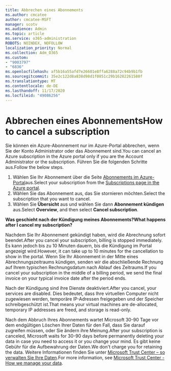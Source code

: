 ```yaml
---
title: Abbrechen eines Abonnements
ms.author: cmcatee
author: cmcatee-MSFT
manager: scotv
ms.audience: Admin
ms.topic: article
ms.service: o365-administration
ROBOTS: NOINDEX, NOFOLLOW
localization_priority: Normal
ms.collection: Adm_O365
ms.custom:
- "9003797"
- "6836"
ms.openlocfilehash: af5b16a55afd7e26601e8ffa6288a72c94b9b1fb
ms.sourcegitcommit: 35e2c122d8a838d98d1f0851c29b16282261580f
ms.translationtype: MT
ms.contentlocale: de-DE
ms.lasthandoff: 11/17/2020
ms.locfileid: "49086256"
---
```

# <a name="how-to-cancel-a-subscription"></a><span data-ttu-id="3f4e1-102">Abbrechen eines Abonnements</span><span class="sxs-lookup"><span data-stu-id="3f4e1-102">How to cancel a subscription</span></span>

<span data-ttu-id="3f4e1-103">Sie können ein Azure-Abonnement nur im Azure-Portal abbrechen, wenn Sie der Konto Administrator oder das Abonnement sind.</span><span class="sxs-lookup"><span data-stu-id="3f4e1-103">You can cancel an Azure subscription in the Azure portal only if you are the Account Administrator or the subscription.</span></span> <span data-ttu-id="3f4e1-104">Führen Sie die folgenden Schritte aus.</span><span class="sxs-lookup"><span data-stu-id="3f4e1-104">Follow the below steps.</span></span>

1. <span data-ttu-id="3f4e1-105">Wählen Sie Ihr Abonnement über die Seite [Abonnements im Azure-Portal](https://ms.portal.azure.com/#blade/Microsoft_Azure_Billing/SubscriptionsBlade)aus.</span><span class="sxs-lookup"><span data-stu-id="3f4e1-105">Select your subscription from the [Subscriptions page in the Azure portal](https://ms.portal.azure.com/#blade/Microsoft_Azure_Billing/SubscriptionsBlade).</span></span>
2. <span data-ttu-id="3f4e1-106">Wählen Sie das Abonnement aus, das Sie stornieren möchten.</span><span class="sxs-lookup"><span data-stu-id="3f4e1-106">Select the subscription that you want to cancel.</span></span>
3. <span data-ttu-id="3f4e1-107">Wählen Sie **Übersicht** aus und wählen Sie dann **Abonnement kündigen** aus.</span><span class="sxs-lookup"><span data-stu-id="3f4e1-107">Select **Overview**, and then select **Cancel subscription**.</span></span>

<span data-ttu-id="3f4e1-108">**Was geschieht nach der Kündigung meines Abonnements?**</span><span class="sxs-lookup"><span data-stu-id="3f4e1-108">**What happens after I cancel my subscription?**</span></span>

<span data-ttu-id="3f4e1-109">Nachdem Sie Ihr Abonnement gekündigt haben, wird die Abrechnung sofort beendet.</span><span class="sxs-lookup"><span data-stu-id="3f4e1-109">After you cancel your subscription, billing is stopped immediately.</span></span> <span data-ttu-id="3f4e1-110">Es kann jedoch bis zu 10 Minuten dauern, bis die Kündigung im Portal angezeigt wird.</span><span class="sxs-lookup"><span data-stu-id="3f4e1-110">However, it can take up to 10 minutes for the cancellation to show in the portal.</span></span> <span data-ttu-id="3f4e1-111">Wenn Sie Ihr Abonnement in der Mitte eines Abrechnungszeitraums kündigen, senden wir die abschließende Rechnung auf Ihrem typischen Rechnungsdatum nach Ablauf des Zeitraums.</span><span class="sxs-lookup"><span data-stu-id="3f4e1-111">If you cancel your subscription in the middle of a billing period, we send the final invoice on your typical invoice date after the period ends.</span></span>

<span data-ttu-id="3f4e1-112">Nach der Kündigung sind ihre Dienste deaktiviert.</span><span class="sxs-lookup"><span data-stu-id="3f4e1-112">After you cancel, your services are disabled.</span></span> <span data-ttu-id="3f4e1-113">Dies bedeutet, dass Ihre virtuellen Computer nicht zugewiesen werden, temporäre IP-Adressen freigegeben und der Speicher schreibgeschützt ist.</span><span class="sxs-lookup"><span data-stu-id="3f4e1-113">That means your virtual machines are de-allocated, temporary IP addresses are freed, and storage is read-only.</span></span>

<span data-ttu-id="3f4e1-114">Nach dem Abbruch Ihres Abonnements wartet Microsoft 30-90 Tage vor dem endgültigen Löschen Ihrer Daten für den Fall, dass Sie darauf zugreifen müssen, oder Sie ändern ihre Meinung.</span><span class="sxs-lookup"><span data-stu-id="3f4e1-114">After your subscription is canceled, Microsoft waits for 30-90 days before permanently deleting your data in case you need to access it or you change your mind.</span></span> <span data-ttu-id="3f4e1-115">Es gibt keine Gebühr für die Aufbewahrung der Daten.</span><span class="sxs-lookup"><span data-stu-id="3f4e1-115">We don't charge you for retaining the data.</span></span> <span data-ttu-id="3f4e1-116">Weitere Informationen finden Sie unter [Microsoft Trust Center – so verwalten Sie Ihre Daten](https://www.microsoft.com/trust-center/privacy/data-management#leave).</span><span class="sxs-lookup"><span data-stu-id="3f4e1-116">For more information, see [Microsoft Trust Center - How we manage your data](https://www.microsoft.com/trust-center/privacy/data-management#leave).</span></span>

